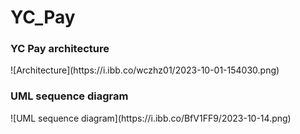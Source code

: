# YC_Pay

<h3>YC Pay architecture</h3>
![Аrchitecture](https://i.ibb.co/wczhz01/2023-10-01-154030.png)

<h3>UML sequence diagram</h3>
![UML sequence diagram](https://i.ibb.co/BfV1FF9/2023-10-14.png)
